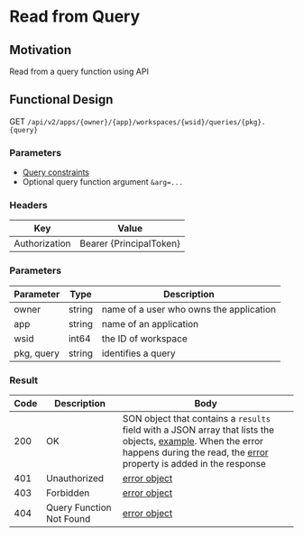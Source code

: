 # Read from Query
## Motivation
Read from a query function using API

## Functional Design
GET `/api/v2/apps/{owner}/{app}/workspaces/{wsid}/queries/{pkg}.{query}`

### Parameters
- [Query constraints](query-constraints.md)
- Optional query function argument `&arg=...`

### Headers
| Key | Value |
| --- | --- |
| Authorization | Bearer {PrincipalToken} |

### Parameters
| Parameter | Type | Description |
| --- | --- | --- |
| owner | string | name of a user who owns the application |
| app | string | name of an application |
| wsid | int64 | the ID of workspace |
| pkg, query | string | identifies a query |

### Result
| Code | Description | Body |
| --- | --- | --- |
| 200 | OK | SON object that contains a `results` field with a JSON array that lists the objects, [example](query-constraints.md#response). When the error happens during the read, the [error](conventions.md#errors) property is added in the response |
| 401 | Unauthorized | [error object](conventions.md#errors) |
| 403 | Forbidden | [error object](conventions.md#errors) |
| 404 | Query Function Not Found | [error object](conventions.md#errors) |


